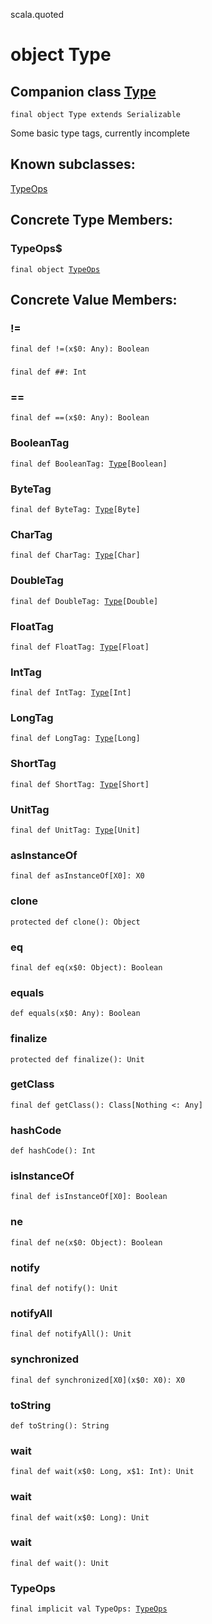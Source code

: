 scala.quoted
# object Type

## Companion class <a href="./Type.md">Type</a>

<pre><code class="language-scala" >final object Type extends Serializable</pre></code>
Some basic type tags, currently incomplete

## Known subclasses:
<a href="./Type$/TypeOps$.md">TypeOps</a>
## Concrete Type Members:
### TypeOps$
<pre><code class="language-scala" >final object <a href="./Type$/TypeOps$.md">TypeOps</a></pre></code>
## Concrete Value Members:
### !=
<pre><code class="language-scala" >final def !=(x$0: Any): Boolean</pre></code>

### ##
<pre><code class="language-scala" >final def ##: Int</pre></code>

### ==
<pre><code class="language-scala" >final def ==(x$0: Any): Boolean</pre></code>

### BooleanTag
<pre><code class="language-scala" >final def BooleanTag: <a href="./Type.md">Type</a>[Boolean]</pre></code>

### ByteTag
<pre><code class="language-scala" >final def ByteTag: <a href="./Type.md">Type</a>[Byte]</pre></code>

### CharTag
<pre><code class="language-scala" >final def CharTag: <a href="./Type.md">Type</a>[Char]</pre></code>

### DoubleTag
<pre><code class="language-scala" >final def DoubleTag: <a href="./Type.md">Type</a>[Double]</pre></code>

### FloatTag
<pre><code class="language-scala" >final def FloatTag: <a href="./Type.md">Type</a>[Float]</pre></code>

### IntTag
<pre><code class="language-scala" >final def IntTag: <a href="./Type.md">Type</a>[Int]</pre></code>

### LongTag
<pre><code class="language-scala" >final def LongTag: <a href="./Type.md">Type</a>[Long]</pre></code>

### ShortTag
<pre><code class="language-scala" >final def ShortTag: <a href="./Type.md">Type</a>[Short]</pre></code>

### UnitTag
<pre><code class="language-scala" >final def UnitTag: <a href="./Type.md">Type</a>[Unit]</pre></code>

### asInstanceOf
<pre><code class="language-scala" >final def asInstanceOf[X0]: X0</pre></code>

### clone
<pre><code class="language-scala" >protected def clone(): Object</pre></code>

### eq
<pre><code class="language-scala" >final def eq(x$0: Object): Boolean</pre></code>

### equals
<pre><code class="language-scala" >def equals(x$0: Any): Boolean</pre></code>

### finalize
<pre><code class="language-scala" >protected def finalize(): Unit</pre></code>

### getClass
<pre><code class="language-scala" >final def getClass(): Class[Nothing <: Any]</pre></code>

### hashCode
<pre><code class="language-scala" >def hashCode(): Int</pre></code>

### isInstanceOf
<pre><code class="language-scala" >final def isInstanceOf[X0]: Boolean</pre></code>

### ne
<pre><code class="language-scala" >final def ne(x$0: Object): Boolean</pre></code>

### notify
<pre><code class="language-scala" >final def notify(): Unit</pre></code>

### notifyAll
<pre><code class="language-scala" >final def notifyAll(): Unit</pre></code>

### synchronized
<pre><code class="language-scala" >final def synchronized[X0](x$0: X0): X0</pre></code>

### toString
<pre><code class="language-scala" >def toString(): String</pre></code>

### wait
<pre><code class="language-scala" >final def wait(x$0: Long, x$1: Int): Unit</pre></code>

### wait
<pre><code class="language-scala" >final def wait(x$0: Long): Unit</pre></code>

### wait
<pre><code class="language-scala" >final def wait(): Unit</pre></code>

### TypeOps
<pre><code class="language-scala" >final implicit val TypeOps: <a href="./Type$/TypeOps$.md">TypeOps</a></pre></code>

